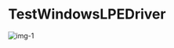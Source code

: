 # TestWindowsLPEDriver
![img-1](https://github.com/okupay-teppi/TestWindowsLPEDriver/assets/75576941/6eeb0c50-3ccd-4771-9f94-e582e5351e58)
